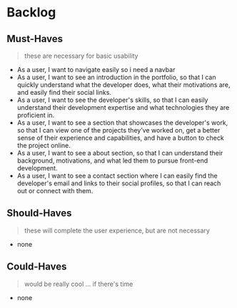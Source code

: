 # Backlog

## Must-Haves

> these are necessary for basic usability

- As a user, I want to navigate easily so i need a navbar
- As a user, I want to see an introduction in the portfolio, so that I can
  quickly understand what the developer does, what their motivations are, and
  easily find their social links.
- As a user, I want to see the developer's skills, so that I can easily
  understand their development expertise and what technologies they are
  proficient in.
- As a user, I want to see a section that showcases the developer's work, so
  that I can view one of the projects they’ve worked on, get a better sense of
  their experience and capabilities, and have a button to check the project
  online.
- As a user, I want to see a about section, so that I can understand their
  background, motivations, and what led them to pursue front-end development.
- As a user, I want to see a contact section where I can easily find the
  developer's email and links to their social profiles, so that I can reach out
  or connect with them.

## Should-Haves

> these will complete the user experience, but are not necessary

- none

## Could-Haves

> would be really cool ... if there's time

- none
